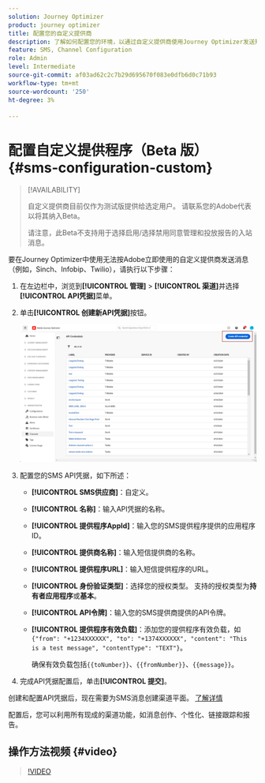 ```yaml
---
solution: Journey Optimizer
product: journey optimizer
title: 配置您的自定义提供商
description: 了解如何配置您的环境，以通过自定义提供商使用Journey Optimizer发送短信
feature: SMS, Channel Configuration
role: Admin
level: Intermediate
source-git-commit: af03ad62c2c7b29d695670f083e0dfb6d0c71b93
workflow-type: tm+mt
source-wordcount: '250'
ht-degree: 3%

---
```


# 配置自定义提供程序（Beta 版） {#sms-configuration-custom}

>[!AVAILABILITY]
>
>自定义提供商目前仅作为测试版提供给选定用户。 请联系您的Adobe代表以将其纳入Beta。
>
>请注意，此Beta不支持用于选择启用/选择禁用同意管理和投放报告的入站消息。

要在Journey Optimizer中使用无法按Adobe立即使用的自定义提供商发送消息（例如，Sinch、Infobip、Twilio），请执行以下步骤：

1. 在左边栏中，浏览到&#x200B;**[!UICONTROL 管理]** > **[!UICONTROL 渠道]**&#x200B;并选择&#x200B;**[!UICONTROL API凭据]**&#x200B;菜单。

1. 单击&#x200B;**[!UICONTROL 创建新API凭据]**&#x200B;按钮。

   ![](assets/sms_byo_1.png)

1. 配置您的SMS API凭据，如下所述：

   * **[!UICONTROL SMS供应商]**：自定义。

   * **[!UICONTROL 名称]**：输入API凭据的名称。

   * **[!UICONTROL 提供程序AppId]**：输入您的SMS提供程序提供的应用程序ID。

   * **[!UICONTROL 提供商名称]**：输入短信提供商的名称。

   * **[!UICONTROL 提供程序URL]**：输入短信提供程序的URL。

   * **[!UICONTROL 身份验证类型&#x200B;]**：选择您的授权类型。 支持的授权类型为&#x200B;**持有者应用程序**&#x200B;或&#x200B;**基本**。

   * **[!UICONTROL API令牌]**：输入您的SMS提供商提供的API令牌。

   * **[!UICONTROL 提供程序有效负载]**：添加您的提供程序有效负载，如`{"from": "+1234XXXXXX", "to": "+1374XXXXXX", "content": "This is a test message", "contentType": "TEXT"}`。

     确保有效负载包括`{{toNumber}}`、`{{fromNumber}}`、`{{message}}`。

1. 完成API凭据配置后，单击&#x200B;**[!UICONTROL 提交]**。

创建和配置API凭据后，现在需要为SMS消息创建渠道平面。 [了解详情](sms-configuration-surface.md)

配置后，您可以利用所有现成的渠道功能，如消息创作、个性化、链接跟踪和报告。

## 操作方法视频 {#video}

>[!VIDEO](https://video.tv.adobe.com/v/3431625)
